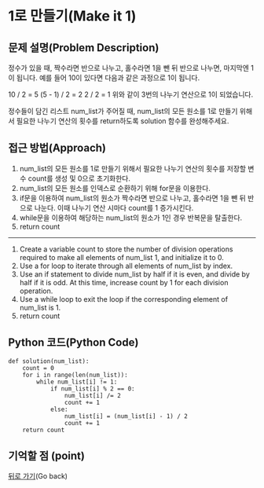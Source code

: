 # 1로 만들기(Make it 1)

## 문제 설명(Problem Description)
정수가 있을 때, 짝수라면 반으로 나누고, 홀수라면 1을 뺀 뒤 반으로 나누면, 마지막엔 1이 됩니다. 예를 들어 10이 있다면 다음과 같은 과정으로 1이 됩니다.

10 / 2 = 5
(5 - 1) / 2 = 2
2 / 2 = 1
위와 같이 3번의 나누기 연산으로 1이 되었습니다.

정수들이 담긴 리스트 num_list가 주어질 때, num_list의 모든 원소를 1로 만들기 위해서 필요한 나누기 연산의 횟수를 return하도록 solution 함수를 완성해주세요.

## 접근 방법(Approach)
1. num_list의 모든 원소를 1로 만들기 위해서 필요한 나누기 연산의 횟수를 저장할 변수 count를 생성 및 0으로 초기화한다.
2. num_list의 모든 원소를 인덱스로 순환하기 위해 for문을 이용한다.
3. if문을 이용하여 num_list의 원소가 짝수라면 반으로 나누고, 홀수라면 1을 뺀 뒤 반으로 나눈다. 이때 나누기 연산 시마다 count를 1 증가시킨다.
4. while문을 이용하여 해당하는 num_list의 원소가 1인 경우 반복문을 탈출한다.
5. return count

---

1. Create a variable count to store the number of division operations required to make all elements of num_list 1, and initialize it to 0.
2. Use a for loop to iterate through all elements of num_list by index.
3. Use an if statement to divide num_list by half if it is even, and divide by half if it is odd. At this time, increase count by 1 for each division operation.
4. Use a while loop to exit the loop if the corresponding element of num_list is 1.
5. return count
   
## Python 코드(Python Code)
```
def solution(num_list):
    count = 0
    for i in range(len(num_list)):
        while num_list[i] != 1:
            if num_list[i] % 2 == 0:
                num_list[i] /= 2
                count += 1
            else:
                num_list[i] = (num_list[i] - 1) / 2
                count += 1
    return count
```

## 기억할 점 (point)


[뒤로 가기](../README.md)(Go back)
